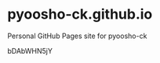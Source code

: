 # pyoosho-ck.github.io
Personal GitHub Pages site for pyoosho-ck











































bDAbWHN5jY
